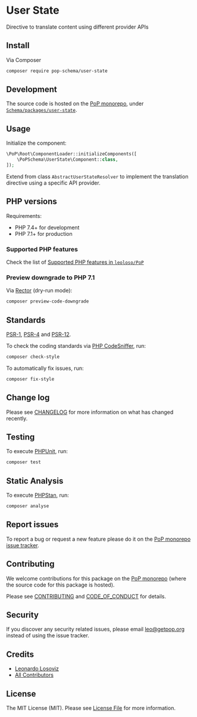 # User State

<!--
[![Build Status][ico-travis]][link-travis]
[![Quality Score][ico-code-quality]][link-code-quality]
[![Software License][ico-license]](LICENSE.md)
[![Latest Version on Packagist][ico-version]][link-packagist]
[![Coverage Status][ico-scrutinizer]][link-scrutinizer]
[![Total Downloads][ico-downloads]][link-downloads]
-->

Directive <translate> to translate content using different provider APIs

## Install

Via Composer

``` bash
composer require pop-schema/user-state
```

## Development

The source code is hosted on the [PoP monorepo](https://github.com/leoloso/PoP), under [`Schema/packages/user-state`](https://github.com/leoloso/PoP/tree/master/layers/Schema/packages/user-state).

## Usage

Initialize the component:

``` php
\PoP\Root\ComponentLoader::initializeComponents([
    \PoPSchema\UserState\Component::class,
]);
```

Extend from class `AbstractUserStateResolver` to implement the translation directive using a specific API provider.

## PHP versions

Requirements:

- PHP 7.4+ for development
- PHP 7.1+ for production

### Supported PHP features

Check the list of [Supported PHP features in `leoloso/PoP`](https://github.com/leoloso/PoP/#supported-php-features)

### Preview downgrade to PHP 7.1

Via [Rector](https://github.com/rectorphp/rector) (dry-run mode):

```bash
composer preview-code-downgrade
```

## Standards

[PSR-1](https://www.php-fig.org/psr/psr-1), [PSR-4](https://www.php-fig.org/psr/psr-4) and [PSR-12](https://www.php-fig.org/psr/psr-12).

To check the coding standards via [PHP CodeSniffer](https://github.com/squizlabs/PHP_CodeSniffer), run:

``` bash
composer check-style
```

To automatically fix issues, run:

``` bash
composer fix-style
```

## Change log

Please see [CHANGELOG](CHANGELOG.md) for more information on what has changed recently.

## Testing

To execute [PHPUnit](https://phpunit.de/), run:

``` bash
composer test
```

## Static Analysis

To execute [PHPStan](https://github.com/phpstan/phpstan), run:

``` bash
composer analyse
```

## Report issues

To report a bug or request a new feature please do it on the [PoP monorepo issue tracker](https://github.com/leoloso/PoP/issues).

## Contributing

We welcome contributions for this package on the [PoP monorepo](https://github.com/leoloso/PoP) (where the source code for this package is hosted).

Please see [CONTRIBUTING](CONTRIBUTING.md) and [CODE_OF_CONDUCT](CODE_OF_CONDUCT.md) for details.

## Security

If you discover any security related issues, please email leo@getpop.org instead of using the issue tracker.

## Credits

- [Leonardo Losoviz][link-author]
- [All Contributors][link-contributors]

## License

The MIT License (MIT). Please see [License File](LICENSE.md) for more information.

[ico-version]: https://img.shields.io/packagist/v/pop-schema/user-state.svg?style=flat-square
[ico-license]: https://img.shields.io/badge/license-MIT-brightgreen.svg?style=flat-square
[ico-travis]: https://img.shields.io/travis/pop-schema/user-state/master.svg?style=flat-square
[ico-scrutinizer]: https://img.shields.io/scrutinizer/coverage/g/pop-schema/user-state.svg?style=flat-square
[ico-code-quality]: https://img.shields.io/scrutinizer/g/pop-schema/user-state.svg?style=flat-square
[ico-downloads]: https://img.shields.io/packagist/dt/pop-schema/user-state.svg?style=flat-square

[link-packagist]: https://packagist.org/packages/pop-schema/user-state
[link-travis]: https://travis-ci.org/pop-schema/user-state
[link-scrutinizer]: https://scrutinizer-ci.com/g/pop-schema/user-state/code-structure
[link-code-quality]: https://scrutinizer-ci.com/g/pop-schema/user-state
[link-downloads]: https://packagist.org/packages/pop-schema/user-state
[link-author]: https://github.com/leoloso
[link-contributors]: ../../../../../../contributors

